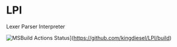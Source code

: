 # LPI
Lexer Parser Interpreter

![MSBuild Actions Status](https://github.com/kingdiesel/LPI/workflows/msbuild/badge.svg)](https://github.com/kingdiesel/LPI/build)
